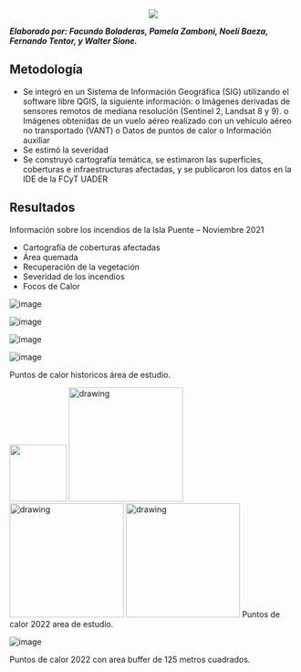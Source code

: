 
<p align="center">
  <img src="https://user-images.githubusercontent.com/85247275/168097844-d99b1414-a65c-4b26-9059-0600c3c05a3e.png" />
</p>

***Elaborado por: Facundo Boladeras, Pamela Zamboni, Noelí Baeza, Fernando Tentor, y Walter Sione.***

## Metodología
 
-	Se integró en un Sistema de Información Geográfica (SIG) utilizando el software libre QGIS, la siguiente información: 
o	Imágenes derivadas de sensores remotos de mediana resolución (Sentinel 2, Landsat 8 y 9).
o	Imágenes obtenidas de un vuelo aéreo realizado con un vehículo aéreo no transportado (VANT)
o	Datos de puntos de calor
o	Información  auxiliar 
-	Se estimó la severidad
-	Se construyó cartografía temática, se estimaron las superficies, coberturas e infraestructuras afectadas, y se publicaron los datos en la IDE de la FCyT UADER
 
 
## Resultados

Información sobre los incendios de la Isla Puente – Noviembre 2021
-	Cartografía de coberturas afectadas 
-	Área quemada 
-	Recuperación de la vegetación
-	Severidad de los incendios 
-	Focos de Calor  


![image](https://user-images.githubusercontent.com/85247275/168096385-06415065-7682-45b0-a403-7be8ed0c9589.png)

![image](https://user-images.githubusercontent.com/85247275/168096449-ca35ccbf-b8e2-48c8-85c0-ec00c4bbce6f.png)

![image](https://user-images.githubusercontent.com/85247275/168096514-a6f98492-9414-4d4c-97d0-adb3c8c87cae.png)

![image](https://github.com/IDE-FCyT/IDE-FCyT/blob/main/images/AreaQuemadaIslaPuente.png=x100)

Puntos de calor historicos área de estudio.

<img src="https://github.com/IDE-FCyT/IDE-FCyT/blob/main/images/AreaQuemadaIslaPuente_2.png" width="100" height="100" />

<img src="[drawing.jpg](https://github.com/IDE-FCyT/IDE-FCyT/blob/main/images/AreaQuemadaIslaPuente_2.png)" alt="drawing" style="width:200px;"/>

<img src="(https://github.com/IDE-FCyT/IDE-FCyT/blob/main/images/AreaQuemadaIslaPuente_2.png)" alt="drawing" style="width:200px;"/>

<img src="[drawing.https://github.com/IDE-FCyT/IDE-FCyT/blob/main/images/AreaQuemadaIslaPuente_2.png)" alt="drawing" style="width:200px;"/>
Puntos de calor 2022 area de estudio.

![image](https://github.com/IDE-FCyT/IDE-FCyT/blob/main/images/AreaQuemadaIslaPuente_3.png=10x20)

Puntos de calor 2022 con area buffer de 125 metros cuadrados. 


